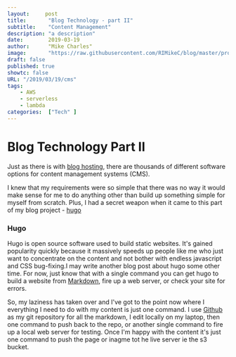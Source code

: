 ```yaml
---
layout:		post
title:       "Blog Technology - part II"
subtitle:    "Content Management"
description: "a description"
date:        2019-03-19
author:      "Mike Charles"
image:       "https://raw.githubusercontent.com/RIMikeC/blog/master/prod/images/ldn.jpg"
draft: false
published: true
showtc:	false
URL: "/2019/03/19/cms"
tags:
    - AWS
    - serverless
    - lambda
categories:  ["Tech" ]
---
```


# Blog Technology Part II

Just as there is with [blog hosting](http://mikecharl.es/2019/02/20/blog-tech/), there are thousands of different software options for content management systems (CMS).

I knew that my requirements were so simple that there was no way it would make sense for me to do anything other than build up something simple for myself from scratch. Plus, I had a secret weapon when it came to this part of my blog project - [hugo](https://gohugo.io/)

### Hugo

Hugo is open source software used to build static websites. It's gained popularity quickly because it massively speeds up people like me who just want to concentrate on the content and not bother with endless javascript and CSS bug-fixing.I may write another blog post about hugo some other time. For now, just know that with a single command you can get hugo to build a website from [Markdown](https://daringfireball.net/projects/markdown/syntax), fire up a web server, or check your site for errors.

So, my laziness has taken over and I've got to the point now where I everything I need to do with my content is just one command. I use [Github](https://github.com) as my git repository for all the markdown, I edit locally on my laptop, then one command to push back to the repo, or another single command to fire up a local web server for testing. Once I'm happy with the content it's just one command to push the page or inagme tot he live server ie the s3 bucket.





